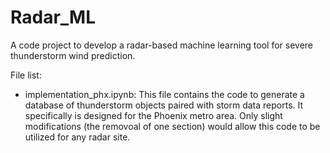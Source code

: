 # Radar_ML
A code project to develop a radar-based machine learning tool for severe thunderstorm wind prediction.

File list:
* implementation_phx.ipynb: This file contains the code to generate a database of thunderstorm objects paired with storm data reports. It specifically is designed for the Phoenix metro area. Only slight modifications (the removoal of one section) would allow this code to be utilized for any radar site. 
